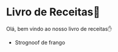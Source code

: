 # Livro de Receitas:cake:



Olá, bem vindo ao nosso livro de receitas:hand:

- Strognoof de frango

